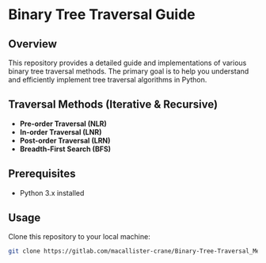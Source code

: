 # Binary Tree Traversal Guide

## Overview
This repository provides a detailed guide and implementations of various binary tree traversal methods. The primary goal is to help you understand and efficiently implement tree traversal algorithms in Python.

## Traversal Methods (Iterative & Recursive)
- **Pre-order Traversal (NLR)**
- **In-order Traversal (LNR)**
- **Post-order Traversal (LRN)**
- **Breadth-First Search (BFS)**

## Prerequisites
- Python 3.x installed

## Usage
Clone this repository to your local machine:
```sh
git clone https://gitlab.com/macallister-crane/Binary-Tree-Traversal_Methods.git

